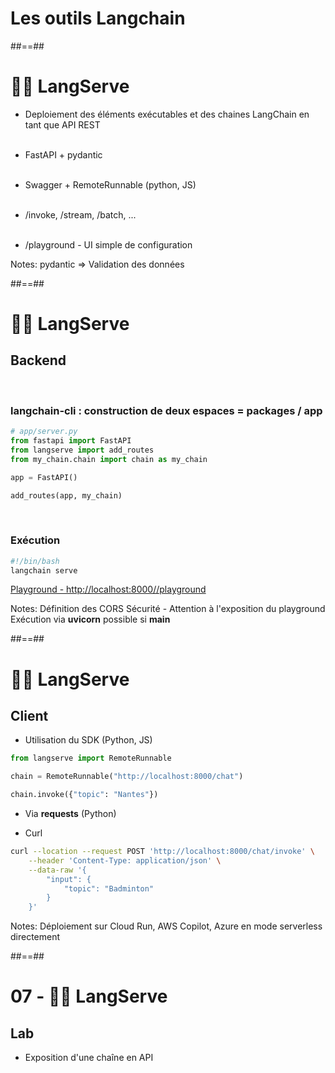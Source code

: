<!-- .slide: class="transition"-->

# Les outils Langchain

##==##

<!-- .slide:-->

# 🦜️🏓 LangServe

* Deploiement des éléments exécutables et des chaines LangChain en tant que API REST
<br><br>

* FastAPI + pydantic
<br><br>

* Swagger + RemoteRunnable (python, JS)
<br><br>

* /invoke, /stream, /batch, ...
<br><br>

* /playground - UI simple de configuration

Notes:
pydantic => Validation des données

##==##

<!-- .slide: class="with-code-bg-dark" -->

# 🦜️🏓 LangServe

## Backend
<br>

### langchain-cli : construction de deux espaces = packages / app

```python
# app/server.py
from fastapi import FastAPI
from langserve import add_routes
from my_chain.chain import chain as my_chain

app = FastAPI()

add_routes(app, my_chain)
```

<br>

### Exécution

```bash
#!/bin/bash
langchain serve
```

[Playground - http://localhost:8000/<my-app>/playground](http://localhost:8000/<my-app>/playground)

Notes:
Définition des CORS
Sécurité - Attention à l'exposition du playground
Exécution via **uvicorn** possible si __main__

##==##

<!-- .slide: class="with-code-bg-dark" -->

# 🦜️🏓 LangServe

## Client

* Utilisation du SDK (Python, JS)

```python
from langserve import RemoteRunnable

chain = RemoteRunnable("http://localhost:8000/chat")

chain.invoke({"topic": "Nantes"})
```

* Via **requests** (Python)

* Curl

```bash
curl --location --request POST 'http://localhost:8000/chat/invoke' \
    --header 'Content-Type: application/json' \
    --data-raw '{
        "input": {
            "topic": "Badminton"
        }
    }'
```

Notes:
Déploiement sur Cloud Run, AWS Copilot, Azure en mode serverless directement

##==##

<!-- .slide:  class="exercice"-->

# 07 - 🦜️🏓 LangServe

## Lab

- Exposition d'une chaîne en API